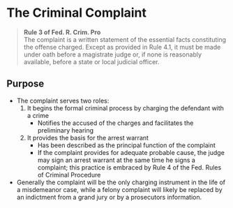 # The Criminal Complaint

> **Rule 3 of Fed. R. Crim. Pro** \
> The complaint is a written statement of the essential facts constituting the offense charged. Except as provided in Rule 4.1, it must be made under oath before a magistrate judge or, if none is reasonably available, before a state or local judicial officer.

## Purpose

* The complaint serves two roles: 
    1. It begins the formal criminal process by charging the defendant with a crime
        * Notifies the accused of the charges and facilitates the preliminary hearing
    2. It provides the basis for the arrest warrant
        * Has been described as the principal function of the complaint
        * If the complaint provides for adequate probable cause, the judge may sign an arrest warrant at the same time he signs a complaint; this practice is embraced by Rule 4 of the Fed. Rules of Criminal Procedure
* Generally the complaint will be the only charging instrument in the life of a misdemeanor case, while a felony complaint will likely be replaced by an indictment from a grand jury or by a prosecutors information.



